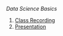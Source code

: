 *Data Science Basics*
  1. [Class Recording](https://s3.amazonaws.com/cds-cda/DataSci_Mar2016/Commerce+Data+Academy+-+Data+Science+I+Basics-20160314+1639-1.arf.zip)
  2. [Presentation](https://s3.amazonaws.com/cds-cda/DataSci_Mar2016/Data+Academy-+Data+Science+Basics.pdf)